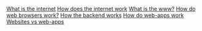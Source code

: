[What is the internet][1]
[How does the internet work][2]
[What is the www?][3]
[How do web browsers work?][4]
[How the backend works][5]
[How do web-apps work][6]
[Websites vs web-apps][7]

[1]: https://www.youtube.com/watch?v=Dxcc6ycZ73M
[2]: https://www.youtube.com/watch?v=oj7A2YDgIWE
[3]: https://www.youtube.com/watch?v=J8hzJxb0rpc
[4]: https://www.youtube.com/watch?v=z0HN-fG6oT4
[5]: https://www.youtube.com/watch?v=4r6WdaY3SOA
[6]: https://www.youtube.com/watch?v=RsQ1tFLwldY
[7]: https://www.youtube.com/watch?v=oj0SA_AVFNI 
